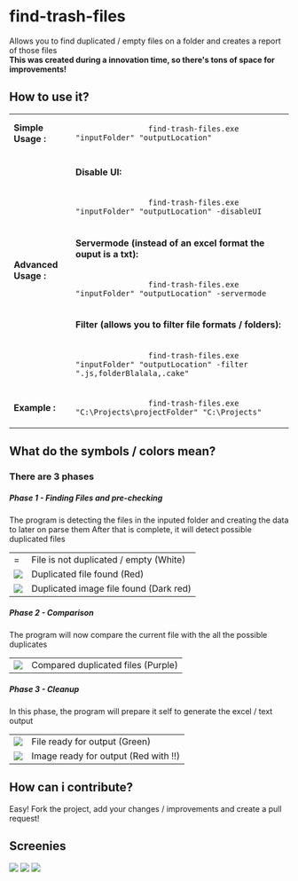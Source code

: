 # find-trash-files
Allows you to find duplicated / empty files on a folder and creates a report of those files</br>
<b>This was created during a innovation time, so there's tons of space for improvements!</b>
<h2> How to use it? </h2>

<table>
    <tbody>
        <tr>
        <td>
            <b>Simple Usage :</b>
        </td>
        <td>
            <code>
                find-trash-files.exe "inputFolder" "outputLocation"
            </code>
        </td>
        </tr>
        <tr>
        <td>
            <b>Advanced Usage :</b>
        </td>
        <td>
            <h4>Disable UI:</h4>
            <code>
                find-trash-files.exe "inputFolder" "outputLocation" -disableUI
            </code>
            <h4>Servermode (instead of an excel format the ouput is a txt):</h4>
            <code>
                find-trash-files.exe "inputFolder" "outputLocation" -servermode
            </code>
            <h4>Filter (allows you to filter file formats / folders):</h4>
            <code>
                find-trash-files.exe "inputFolder" "outputLocation" -filter ".js,folderBlalala,.cake"
            </code>
        </td>
        </tr>
        <tr>
        <td>
            <b>Example :</b>
        </td>
        <td>
            <code>
                find-trash-files.exe "C:\Projects\projectFolder" "C:\Projects"
            </code>
        </td>
        </tr>
    </tbody>
</table>

<h2> What do the symbols / colors mean? </h2>
<h3>There are 3 phases</h3>
<h5>Phase 1 - Finding Files and pre-checking</h5>
<span>The program is detecting the files in the inputed folder and creating the data to later on parse them</span>
<span>After that is complete, it will detect possible duplicated files</span>
<table>
    <tbody>
        <tr>
            <td>
                <span>=</span>
            </td>
            <td>
                File is not duplicated / empty (White)
            </td>
        </tr>
        <tr>
            <td>
                <img src="http://i.imgur.com/GIYFtm6.png"/>
            </td>
            <td>
                Duplicated file found (Red)
            </td>
        </tr>
        <tr>
            <td>
                <img src="http://i.imgur.com/ip6MVyY.png"/>
            </td>
            <td>
                Duplicated image file found (Dark red)
            </td>
        </tr>
    </tbody>
</table>
<h5>Phase 2 - Comparison</h5>
<span>The program will now compare the current file with the all the possible duplicates</span>
<table>
    <tbody>
        <tr>
            <td>
                <img src="http://i.imgur.com/rI5YvzR.png"/>
            </td>
            <td>
                Compared duplicated files (Purple)
            </td>
        </tr>
    </tbody>
</table>
<h5>Phase 3 - Cleanup</h5>
<span>In this phase, the program will prepare it self to generate the excel / text output</span>
<table>
    <tbody>
        <tr>
            <td>
                <img src="http://i.imgur.com/J3o9bA1.png"/>
            </td>
            <td>
                File ready for output (Green)
            </td>
        </tr>
        <tr>
            <td>
                <img src="http://i.imgur.com/KF0ipM6.png"/>
            </td>
            <td>
                Image ready for output (Red with !!)
            </td>
        </tr>
    </tbody>
</table>
<h2>How can i contribute?</h2>
<span>Easy! Fork the project, add your changes / improvements and create a pull request!</span>
<h2>Screenies</h2>
<img src="http://i.imgur.com/VyOM6Qa.png" />
<img src="http://i.imgur.com/8UsK4Qn.png" />
<img src="http://i.imgur.com/baRZp2z.png" />
